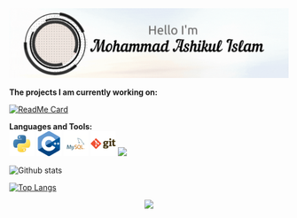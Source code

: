<!-- Header -->
<img alt="Hello, I'm Ashik. " src="https://raw.githubusercontent.com/meramo5/meramo5/master/images/git_header.gif">

<!-- Current Projects -->
**The projects I am currently working on:**

[![ReadMe Card](https://github-readme-stats.vercel.app/api/pin/?username=meramo5&repo=SELab-In-class-Assignment-B)](https://github.com/meramo5/SELab-In-class-Assignment-B)
<br />


<!-- Language and Tools -->
**Languages and Tools:**  
<code><img height="45" src="https://raw.githubusercontent.com/github/explore/80688e429a7d4ef2fca1e82350fe8e3517d3494d/topics/python/python.png"></code>
<code><img height="45" src="https://raw.githubusercontent.com/github/explore/80688e429a7d4ef2fca1e82350fe8e3517d3494d/topics/cpp/cpp.png"></code>
<code><img height="45" src="https://raw.githubusercontent.com/github/explore/80688e429a7d4ef2fca1e82350fe8e3517d3494d/topics/mysql/mysql.png"></code>
<code><img height="45" src="https://raw.githubusercontent.com/github/explore/80688e429a7d4ef2fca1e82350fe8e3517d3494d/topics/git/git.png"></code>
<code><img height="45" src="https://upload.wikimedia.org/wikipedia/commons/thumb/9/92/LaTeX_logo.svg/1280px-LaTeX_logo.svg.png"></code>



<!-- Github Stats -->
![Github stats](https://github-readme-stats.vercel.app/api?username=meramo5&show_icons=true&hide_border=true)



<!-- Top Language -->
[![Top Langs](https://github-readme-stats.vercel.app/api/top-langs/?username=meramo5)](https://github.com/meramo5/github-readme-stats)


<!-- Contact Me -->
<div align='center'>
  <!-- <a href="https://bd.linkedin.com/in/oii-nasif">
    <img src="https://img.icons8.com/color/24/000000/linkedin.png"/>
  </a> -->
  <!-- <a href="https://twitter.com/oii_nasif">
    <img src="https://img.icons8.com/fluent/24/000000/twitter.png"/>
  </a> -->
  <a href="mailto:mislam161133@bscse.uiu.ac.bd">
    <img src="https://img.icons8.com/color/24/000000/gmail.png"/>
  </a>
</div>


<!-- Visitor Count 
![visitors](https://visitor-badge.laobi.icu/badge?page_id=oii-nasif.oii-nasif)
[![HitCount](http://hits.dwyl.com/oii-nasif/oii-nasif.svg)](http://hits.dwyl.com/oii-nasif/oii-nasif)
 -->

